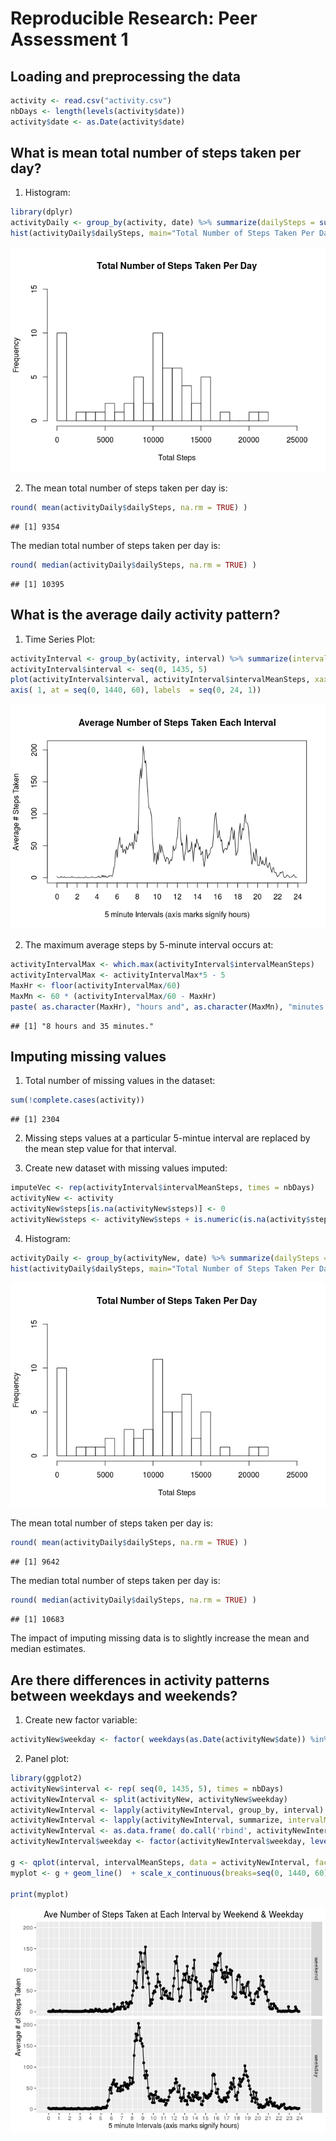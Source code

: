 # Reproducible Research: Peer Assessment 1



## Loading and preprocessing the data


```r
activity <- read.csv("activity.csv")
nbDays <- length(levels(activity$date))
activity$date <- as.Date(activity$date)
```



## What is mean total number of steps taken per day?
1. Histogram:

```r
library(dplyr)
activityDaily <- group_by(activity, date) %>% summarize(dailySteps = sum(steps, na.rm = TRUE))
hist(activityDaily$dailySteps, main="Total Number of Steps Taken Per Day", xlab = "Total Steps", breaks = 20, xlim = c(0,25000), ylim = c(0,15))
```

![](PA1_template_files/figure-html/unnamed-chunk-2-1.png)<!-- -->

2. The mean total number of steps taken per day is:

```r
round( mean(activityDaily$dailySteps, na.rm = TRUE) )
```

```
## [1] 9354
```
The median total number of steps taken per day is:

```r
round( median(activityDaily$dailySteps, na.rm = TRUE) )
```

```
## [1] 10395
```



## What is the average daily activity pattern?
1. Time Series Plot:

```r
activityInterval <- group_by(activity, interval) %>% summarize(intervalMeanSteps = mean(steps, na.rm = TRUE))
activityInterval$interval <- seq(0, 1435, 5)
plot(activityInterval$interval, activityInterval$intervalMeanSteps, xaxt = "n", type = "l", main = "Average Number of Steps Taken Each Interval", ylab = "Average # Steps Taken", xlab = "5 minute Intervals (axis marks signify hours)") 
axis( 1, at = seq(0, 1440, 60), labels  = seq(0, 24, 1))
```

![](PA1_template_files/figure-html/unnamed-chunk-5-1.png)<!-- -->

2. The maximum average steps by 5-minute interval occurs at:

```r
activityIntervalMax <- which.max(activityInterval$intervalMeanSteps)
activityIntervalMax <- activityIntervalMax*5 - 5
MaxHr <- floor(activityIntervalMax/60)
MaxMn <- 60 * (activityIntervalMax/60 - MaxHr)
paste( as.character(MaxHr), "hours and", as.character(MaxMn), "minutes."  )
```

```
## [1] "8 hours and 35 minutes."
```



## Imputing missing values
1. Total number of missing values in the dataset:

```r
sum(!complete.cases(activity))
```

```
## [1] 2304
```

2. Missing steps values at a particular 5-mintue interval are replaced by the mean step value for that interval.

3. Create new dataset with missing values imputed: 

```r
imputeVec <- rep(activityInterval$intervalMeanSteps, times = nbDays)
activityNew <- activity
activityNew$steps[is.na(activityNew$steps)] <- 0 
activityNew$steps <- activityNew$steps + is.numeric(is.na(activity$steps) * imputeVec )
```

4. Histogram:

```r
activityDaily <- group_by(activityNew, date) %>% summarize(dailySteps = sum(steps, na.rm = TRUE))
hist(activityDaily$dailySteps, main="Total Number of Steps Taken Per Day", xlab = "Total Steps", breaks = 20, xlim = c(0,25000), ylim = c(0,15))
```

![](PA1_template_files/figure-html/unnamed-chunk-9-1.png)<!-- -->

The mean total number of steps taken per day is:

```r
round( mean(activityDaily$dailySteps, na.rm = TRUE) )
```

```
## [1] 9642
```
The median total number of steps taken per day is:

```r
round( median(activityDaily$dailySteps, na.rm = TRUE) )
```

```
## [1] 10683
```

The impact of imputing missing data is to slightly increase the mean and median estimates.



## Are there differences in activity patterns between weekdays and weekends?
1. Create new factor variable:

```r
activityNew$weekday <- factor( weekdays(as.Date(activityNew$date)) %in% c("Saturday", "Sunday"), labels = c("weekday", "weekend"))
```

2. Panel plot:

```r
library(ggplot2)
activityNew$interval <- rep( seq(0, 1435, 5), times = nbDays)
activityNewInterval <- split(activityNew, activityNew$weekday)
activityNewInterval <- lapply(activityNewInterval, group_by, interval)
activityNewInterval <- lapply(activityNewInterval, summarize, intervalMeanSteps = mean(steps, na.rm = TRUE), weekday = as.factor(weekday[1]) )
activityNewInterval <- as.data.frame( do.call('rbind', activityNewInterval) )
activityNewInterval$weekday <- factor(activityNewInterval$weekday, levels(activityNewInterval$weekday)[c(2,1)])

g <- qplot(interval, intervalMeanSteps, data = activityNewInterval, facets = weekday~., xlab = "5 minute Intervals (axis marks signify hours)", ylab = "Average # of Steps Taken", main = 'Ave Number of Steps Taken at Each Interval by Weekend & Weekday')  
myplot <- g + geom_line()  + scale_x_continuous(breaks=seq(0, 1440, 60), labels  = seq(0, 24, 1) )

print(myplot)
```

![](PA1_template_files/figure-html/unnamed-chunk-13-1.png)<!-- -->
